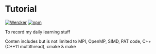 # Tutorial 
[![Wercker](https://img.shields.io/wercker/ci/wercker/docs.svg)]()
[![npm](https://img.shields.io/npm/l/express.svg)]()

To record my daily learning stuff

Conten includes but is not limited to MPI, OpenMP, SIMD,  PAT code, C++(C++11 multithread), cmake & make
